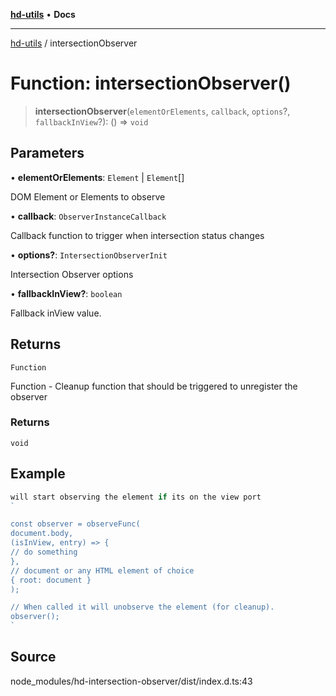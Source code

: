 [**hd-utils**](../README.md) • **Docs**

***

[hd-utils](../globals.md) / intersectionObserver

# Function: intersectionObserver()

> **intersectionObserver**(`elementOrElements`, `callback`, `options`?, `fallbackInView`?): () => `void`

## Parameters

• **elementOrElements**: `Element` \| `Element`[]

DOM Element or Elements to observe

• **callback**: `ObserverInstanceCallback`

Callback function to trigger when intersection status changes

• **options?**: `IntersectionObserverInit`

Intersection Observer options

• **fallbackInView?**: `boolean`

Fallback inView value.

## Returns

`Function`

Function - Cleanup function that should be triggered to unregister the observer

### Returns

`void`

## Example

```ts
will start observing the element if its on the view port
`

const observer = observeFunc(
document.body,
(isInView, entry) => {
// do something
},
// document or any HTML element of choice
{ root: document }
);

// When called it will unobserve the element (for cleanup).
observer();
`
```

## Source

node\_modules/hd-intersection-observer/dist/index.d.ts:43
